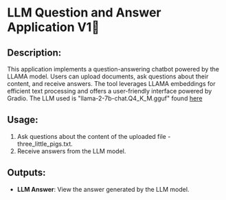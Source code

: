 # LLM Question and Answer Application V1🥋

## Description:
This application implements a question-answering chatbot powered by the LLAMA model. Users can upload documents, ask questions about their content, and receive answers. The tool leverages LLAMA embeddings for efficient text processing and offers a user-friendly interface powered by Gradio. The LLM used is "llama-2-7b-chat.Q4_K_M.gguf" found [here](https://huggingface.co/TheBloke/Llama-2-7B-Chat-GGUF) 

## Usage:
1. Ask questions about the content of the uploaded file - three_little_pigs.txt.
2. Receive answers from the LLM model.

## Outputs:
- **LLM Answer**: View the answer generated by the LLM model.


